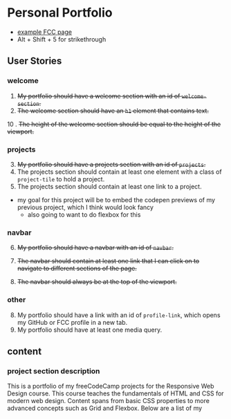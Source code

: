 # Personal Portfolio

* [example FCC page](https://codepen.io/freeCodeCamp/full/zNBOYG)
* Alt + Shift + 5 for strikethrough

## User Stories

### welcome

1. ~~My portfolio should have a welcome section with an id of `welcome-section`.~~
2. ~~The welcome section should have an `h1` element that contains text.~~

10 . ~~The height of the welcome section should be equal to the height of the viewport.~~

### projects

3. ~~My portfolio should have a projects section with an id of `projects`.~~
4. The projects section should contain at least one element with a class of `project-tile` to hold a project.
5. The projects section should contain at least one link to a project.

* my goal for this project will be to embed the codepen previews of my previous project, which I think would look fancy
  * also going to want to do flexbox for this

### navbar

6. ~~My portfolio should have a navbar with an id of `navbar`.~~
7. ~~The navbar should contain at least one link that I can click on to navigate to different sections of the page.~~

11. ~~The navbar should always be at the top of the viewport.~~

### other

8. My portfolio should have a link with an id of `profile-link`, which opens my GitHub or FCC profile in a new tab.
9. My portfolio should have at least one media query.

## content

### project section description

This is a portfolio of my freeCodeCamp projects for the Responsive Web Design course. This course teaches the fundamentals of HTML and CSS for modern web design. Content spans from basic CSS properties to more advanced concepts such as Grid and Flexbox. Below are a list of my 

